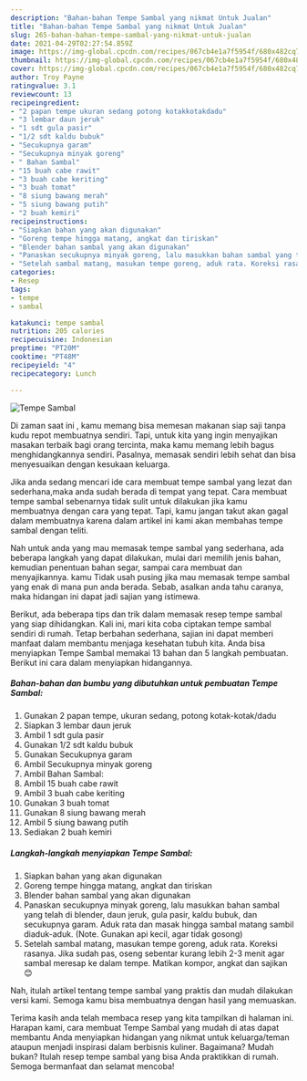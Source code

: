 ```yaml
---
description: "Bahan-bahan Tempe Sambal yang nikmat Untuk Jualan"
title: "Bahan-bahan Tempe Sambal yang nikmat Untuk Jualan"
slug: 265-bahan-bahan-tempe-sambal-yang-nikmat-untuk-jualan
date: 2021-04-29T02:27:54.859Z
image: https://img-global.cpcdn.com/recipes/067cb4e1a7f5954f/680x482cq70/tempe-sambal-foto-resep-utama.jpg
thumbnail: https://img-global.cpcdn.com/recipes/067cb4e1a7f5954f/680x482cq70/tempe-sambal-foto-resep-utama.jpg
cover: https://img-global.cpcdn.com/recipes/067cb4e1a7f5954f/680x482cq70/tempe-sambal-foto-resep-utama.jpg
author: Troy Payne
ratingvalue: 3.1
reviewcount: 13
recipeingredient:
- "2 papan tempe ukuran sedang potong kotakkotakdadu"
- "3 lembar daun jeruk"
- "1 sdt gula pasir"
- "1/2 sdt kaldu bubuk"
- "Secukupnya garam"
- "Secukupnya minyak goreng"
- " Bahan Sambal"
- "15 buah cabe rawit"
- "3 buah cabe keriting"
- "3 buah tomat"
- "8 siung bawang merah"
- "5 siung bawang putih"
- "2 buah kemiri"
recipeinstructions:
- "Siapkan bahan yang akan digunakan"
- "Goreng tempe hingga matang, angkat dan tiriskan"
- "Blender bahan sambal yang akan digunakan"
- "Panaskan secukupnya minyak goreng, lalu masukkan bahan sambal yang telah di blender, daun jeruk, gula pasir, kaldu bubuk, dan secukupnya garam. Aduk rata dan masak hingga sambal matang sambil diaduk-aduk. (Note. Gunakan api kecil, agar tidak gosong)"
- "Setelah sambal matang, masukan tempe goreng, aduk rata. Koreksi rasanya. Jika sudah pas, oseng sebentar kurang lebih 2-3 menit agar sambal meresap ke dalam tempe. Matikan kompor, angkat dan sajikan 😊"
categories:
- Resep
tags:
- tempe
- sambal

katakunci: tempe sambal 
nutrition: 205 calories
recipecuisine: Indonesian
preptime: "PT20M"
cooktime: "PT48M"
recipeyield: "4"
recipecategory: Lunch

---
```



![Tempe Sambal](https://img-global.cpcdn.com/recipes/067cb4e1a7f5954f/680x482cq70/tempe-sambal-foto-resep-utama.jpg)

Di zaman  saat ini , kamu memang bisa memesan makanan siap saji tanpa kudu repot membuatnya sendiri. Tapi, untuk kita yang ingin menyajikan masakan terbaik bagi orang tercinta, maka kamu memang lebih bagus menghidangkannya sendiri. Pasalnya, memasak sendiri lebih sehat dan bisa menyesuaikan dengan kesukaan keluarga.

Jika anda sedang mencari ide cara membuat tempe sambal yang lezat dan sederhana,maka anda sudah berada di tempat yang tepat. Cara membuat tempe sambal  sebenarnya tidak sulit untuk dilakukan jika kamu membuatnya dengan cara yang tepat. Tapi, kamu jangan takut akan gagal dalam membuatnya 
karena dalam artikel ini kami akan membahas tempe sambal dengan teliti.  



Nah untuk anda yang mau memasak tempe sambal yang sederhana, ada beberapa langkah yang dapat dilakukan, mulai dari memilih jenis bahan, kemudian penentuan bahan segar, sampai cara membuat dan menyajikannya. kamu Tidak usah pusing jika mau memasak tempe sambal yang enak di mana pun anda berada. Sebab, asalkan anda  tahu caranya, maka hidangan ini dapat jadi sajian yang istimewa.

Berikut, ada beberapa tips dan trik dalam memasak resep tempe sambal yang siap dihidangkan. Kali ini, mari kita coba ciptakan tempe sambal sendiri di rumah. Tetap berbahan sederhana, sajian ini dapat memberi manfaat dalam membantu menjaga kesehatan tubuh kita. Anda bisa menyiapkan Tempe Sambal memakai 13 bahan dan 5 langkah pembuatan. Berikut ini cara dalam menyiapkan hidangannya.

<!--inarticleads1-->

##### Bahan-bahan dan bumbu yang dibutuhkan untuk pembuatan Tempe Sambal:

1. Gunakan 2 papan tempe, ukuran sedang, potong kotak-kotak/dadu
1. Siapkan 3 lembar daun jeruk
1. Ambil 1 sdt gula pasir
1. Gunakan 1/2 sdt kaldu bubuk
1. Gunakan Secukupnya garam
1. Ambil Secukupnya minyak goreng
1. Ambil  Bahan Sambal:
1. Ambil 15 buah cabe rawit
1. Ambil 3 buah cabe keriting
1. Gunakan 3 buah tomat
1. Gunakan 8 siung bawang merah
1. Ambil 5 siung bawang putih
1. Sediakan 2 buah kemiri




<!--inarticleads2-->

##### Langkah-langkah menyiapkan Tempe Sambal:

1. Siapkan bahan yang akan digunakan
1. Goreng tempe hingga matang, angkat dan tiriskan
1. Blender bahan sambal yang akan digunakan
1. Panaskan secukupnya minyak goreng, lalu masukkan bahan sambal yang telah di blender, daun jeruk, gula pasir, kaldu bubuk, dan secukupnya garam. Aduk rata dan masak hingga sambal matang sambil diaduk-aduk. (Note. Gunakan api kecil, agar tidak gosong)
1. Setelah sambal matang, masukan tempe goreng, aduk rata. Koreksi rasanya. Jika sudah pas, oseng sebentar kurang lebih 2-3 menit agar sambal meresap ke dalam tempe. Matikan kompor, angkat dan sajikan 😊




Nah, itulah artikel tentang  tempe sambal  yang praktis dan mudah dilakukan versi kami. Semoga kamu bisa membuatnya dengan hasil yang memuaskan. 

Terima kasih anda telah membaca resep yang kita tampilkan di halaman ini. Harapan kami, cara membuat  Tempe Sambal yang mudah di atas dapat membantu Anda menyiapkan hidangan yang nikmat untuk keluarga/teman ataupun menjadi inspirasi dalam berbisnis kuliner. Bagaimana? Mudah bukan? Itulah resep tempe sambal yang bisa Anda praktikkan di rumah. Semoga bermanfaat dan selamat mencoba!

